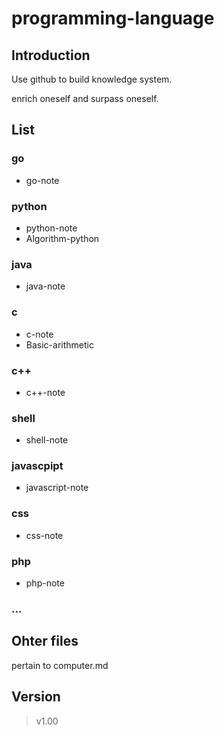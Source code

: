 # programming-language
## Introduction
Use github to build knowledge system.

enrich oneself and surpass oneself.

## List
### go
- go-note

### python
- python-note
- Algorithm-python

### java
- java-note

### c
- c-note
- Basic-arithmetic

### c++
- c++-note

### shell
- shell-note

### javascpipt
- javascript-note

### css
- css-note

### php
- php-note


### ...


## Ohter files
pertain to computer.md

## Version
> v1.00
